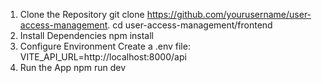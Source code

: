 1. Clone the Repository
git clone https://github.com/yourusername/user-access-management.
cd user-access-management/frontend
2. Install Dependencies
npm install
3. Configure Environment
Create a .env file:
VITE_API_URL=http://localhost:8000/api
4. Run the App
npm run dev